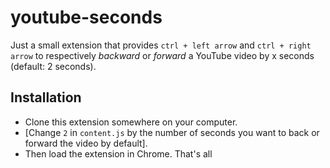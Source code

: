 # youtube-seconds

Just a small extension that provides `ctrl + left arrow` and `ctrl + right arrow` to respectively *backward* or *forward* a YouTube video by x seconds (default: 2 seconds).

## Installation

- Clone this extension somewhere on your computer.
- [Change `2` in `content.js` by the number of seconds you want to back or forward the video by default].
- Then load the extension in Chrome. That's all

